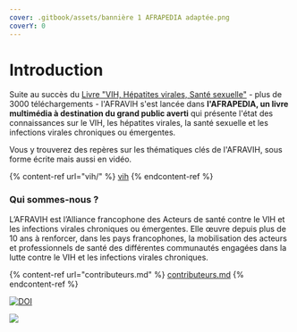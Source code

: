 ```yaml
---
cover: .gitbook/assets/bannière 1 AFRAPEDIA adaptée.png
coverY: 0
---
```


# Introduction

Suite au succès du [Livre "VIH, Hépatites virales, Santé sexuelle"](https://www.livre-afravih.org) - plus de 3000 téléchargements - l'AFRAVIH s'est lancée dans **l'AFRAPEDIA, un livre multimédia à destination du grand public averti** qui présente l'état des connaissances sur le VIH, les hépatites virales, la santé sexuelle et les infections virales chroniques ou émergentes.

Vous y trouverez des repères sur les thématiques clés de l'AFRAVIH, sous forme écrite mais aussi en vidéo.

{% content-ref url="vih/" %}
[vih](vih/)
{% endcontent-ref %}

### Qui sommes-nous ?

L’AFRAVIH est l’Alliance francophone des Acteurs de santé contre le VIH et les infections virales chroniques ou émergentes. Elle œuvre depuis plus de 10 ans à renforcer, dans les pays francophones, la mobilisation des acteurs et professionnels de santé des différentes communautés engagées dans la lutte contre le VIH et les infections virales chroniques.

{% content-ref url="contributeurs.md" %}
[contributeurs.md](contributeurs.md)
{% endcontent-ref %}

[![DOI](https://zenodo.org/badge/DOI/10.5281/zenodo.6401774.svg)](https://doi.org/10.5281/zenodo.6401774)

![](<.gitbook/assets/bannière intro V2.png>)
